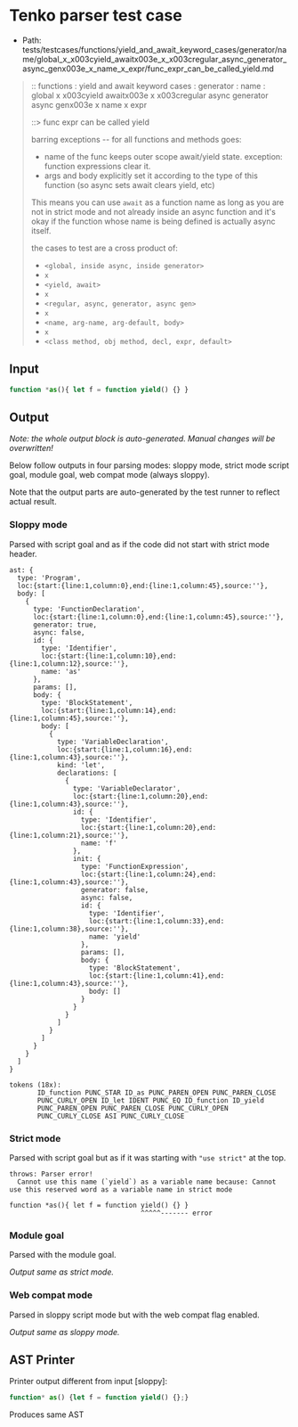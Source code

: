 # Tenko parser test case

- Path: tests/testcases/functions/yield_and_await_keyword_cases/generator/name/global_x_x003cyield_awaitx003e_x_x003cregular_async_generator_async_genx003e_x_name_x_expr/func_expr_can_be_called_yield.md

> :: functions : yield and await keyword cases : generator : name : global x x003cyield awaitx003e x x003cregular async generator async genx003e x name x expr
>
> ::> func expr can be called yield
>
> barring exceptions -- for all functions and methods goes:
>
> - name of the func keeps outer scope await/yield state. exception: function expressions clear it.
> - args and body explicitly set it according to the type of this function (so async sets await clears yield, etc)
>
> This means you can use `await` as a function name as long as you are not in strict mode and not already inside an async function and it's okay if the function whose name is being defined is actually async itself.
>
> the cases to test are a cross product of:
>
> - `<global, inside async, inside generator>` 
> - `x` 
> - `<yield, await>`
> - `x` 
> - `<regular, async, generator, async gen>`
> - `x` 
> - `<name, arg-name, arg-default, body>`
> - `x`
> - `<class method, obj method, decl, expr, default>`

## Input

`````js
function *as(){ let f = function yield() {} }
`````

## Output

_Note: the whole output block is auto-generated. Manual changes will be overwritten!_

Below follow outputs in four parsing modes: sloppy mode, strict mode script goal, module goal, web compat mode (always sloppy).

Note that the output parts are auto-generated by the test runner to reflect actual result.

### Sloppy mode

Parsed with script goal and as if the code did not start with strict mode header.

`````
ast: {
  type: 'Program',
  loc:{start:{line:1,column:0},end:{line:1,column:45},source:''},
  body: [
    {
      type: 'FunctionDeclaration',
      loc:{start:{line:1,column:0},end:{line:1,column:45},source:''},
      generator: true,
      async: false,
      id: {
        type: 'Identifier',
        loc:{start:{line:1,column:10},end:{line:1,column:12},source:''},
        name: 'as'
      },
      params: [],
      body: {
        type: 'BlockStatement',
        loc:{start:{line:1,column:14},end:{line:1,column:45},source:''},
        body: [
          {
            type: 'VariableDeclaration',
            loc:{start:{line:1,column:16},end:{line:1,column:43},source:''},
            kind: 'let',
            declarations: [
              {
                type: 'VariableDeclarator',
                loc:{start:{line:1,column:20},end:{line:1,column:43},source:''},
                id: {
                  type: 'Identifier',
                  loc:{start:{line:1,column:20},end:{line:1,column:21},source:''},
                  name: 'f'
                },
                init: {
                  type: 'FunctionExpression',
                  loc:{start:{line:1,column:24},end:{line:1,column:43},source:''},
                  generator: false,
                  async: false,
                  id: {
                    type: 'Identifier',
                    loc:{start:{line:1,column:33},end:{line:1,column:38},source:''},
                    name: 'yield'
                  },
                  params: [],
                  body: {
                    type: 'BlockStatement',
                    loc:{start:{line:1,column:41},end:{line:1,column:43},source:''},
                    body: []
                  }
                }
              }
            ]
          }
        ]
      }
    }
  ]
}

tokens (18x):
       ID_function PUNC_STAR ID_as PUNC_PAREN_OPEN PUNC_PAREN_CLOSE
       PUNC_CURLY_OPEN ID_let IDENT PUNC_EQ ID_function ID_yield
       PUNC_PAREN_OPEN PUNC_PAREN_CLOSE PUNC_CURLY_OPEN
       PUNC_CURLY_CLOSE ASI PUNC_CURLY_CLOSE
`````

### Strict mode

Parsed with script goal but as if it was starting with `"use strict"` at the top.

`````
throws: Parser error!
  Cannot use this name (`yield`) as a variable name because: Cannot use this reserved word as a variable name in strict mode

function *as(){ let f = function yield() {} }
                                 ^^^^^------- error
`````


### Module goal

Parsed with the module goal.

_Output same as strict mode._

### Web compat mode

Parsed in sloppy script mode but with the web compat flag enabled.

_Output same as sloppy mode._

## AST Printer

Printer output different from input [sloppy]:

````js
function* as() {let f = function yield() {};}
````

Produces same AST
